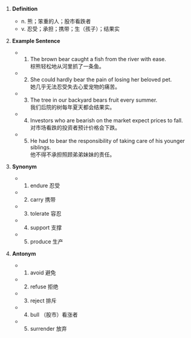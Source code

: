 1. **Definition**  
	- n. 熊；笨重的人；股市看跌者  
	- v. 忍受；承担；携带；生（孩子）；结果实  

2. **Example Sentence**  
	- 1. The brown bear caught a fish from the river with ease.  
		棕熊轻松地从河里抓了一条鱼。  
	- 2. She could hardly bear the pain of losing her beloved pet.  
		她几乎无法忍受失去心爱宠物的痛苦。  
	- 3. The tree in our backyard bears fruit every summer.  
		我们后院的树每年夏天都会结果实。  
	- 4. Investors who are bearish on the market expect prices to fall.  
		对市场看跌的投资者预计价格会下跌。  
	- 5. He had to bear the responsibility of taking care of his younger siblings.  
		他不得不承担照顾弟弟妹妹的责任。  

3. **Synonym**  
	- 1. endure 忍受  
	- 2. carry 携带  
	- 3. tolerate 容忍  
	- 4. support 支撑  
	- 5. produce 生产  

4. **Antonym**  
	- 1. avoid 避免  
	- 2. refuse 拒绝  
	- 3. reject 排斥  
	- 4. bull （股市）看涨者  
	- 5. surrender 放弃